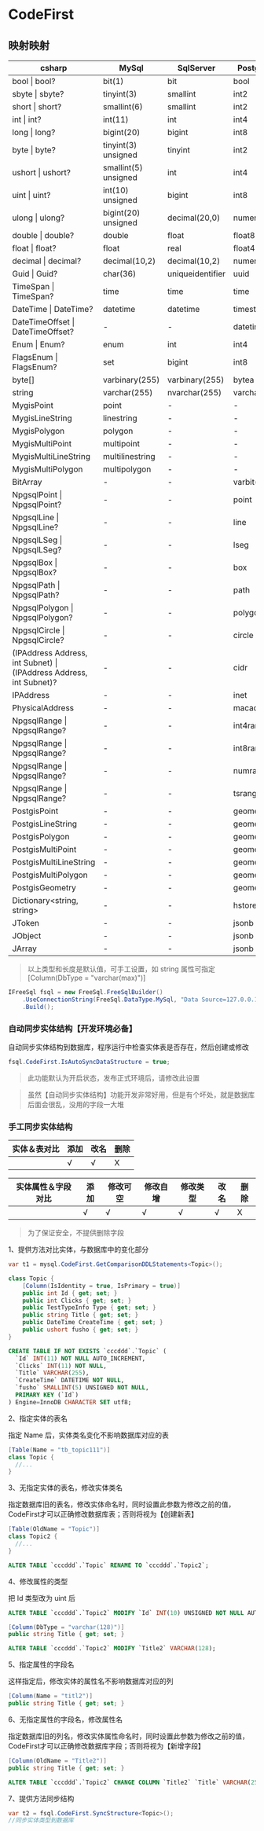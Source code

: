 # CodeFirst

## 映射映射

| csharp | MySql | SqlServer | PostgreSQL |
| - | - | - | - |
| bool \| bool? | bit(1) | bit | bool |
| sbyte \| sbyte? | tinyint(3) | smallint | int2 |
| short \| short? | smallint(6) | smallint | int2 |
| int \| int? | int(11) | int | int4 |
| long \| long? | bigint(20) | bigint | int8 |
| byte \| byte? | tinyint(3) unsigned | tinyint | int2 |
| ushort \| ushort? | smallint(5) unsigned | int | int4 |
| uint \| uint? | int(10) unsigned | bigint | int8 |
| ulong \| ulong? | bigint(20) unsigned | decimal(20,0) | numeric(20,0) |
| double \| double? | double | float | float8 |
| float \| float? | float | real | float4 |
| decimal \| decimal? | decimal(10,2) | decimal(10,2) | numeric(10,2) |
| Guid \| Guid? | char(36) | uniqueidentifier | uuid |
| TimeSpan \| TimeSpan? | time | time | time |
| DateTime \| DateTime? | datetime | datetime | timestamp |
| DateTimeOffset \| DateTimeOffset? | - | - | datetimeoffset |
| Enum \| Enum? | enum | int | int4 |
| FlagsEnum \| FlagsEnum? | set | bigint | int8 |
| byte[] | varbinary(255) | varbinary(255) | bytea |
| string | varchar(255) | nvarchar(255) | varchar(255) |
| MygisPoint | point | - | - |
| MygisLineString | linestring | - | - |
| MygisPolygon | polygon | - | - |
| MygisMultiPoint | multipoint | - | - |
| MygisMultiLineString | multilinestring | - | - |
| MygisMultiPolygon | multipolygon | - | - |
| BitArray | - | - | varbit(64) |
| NpgsqlPoint \| NpgsqlPoint? | - | - | point |
| NpgsqlLine \| NpgsqlLine? | - | - | line |
| NpgsqlLSeg \| NpgsqlLSeg? | - | - | lseg |
| NpgsqlBox \| NpgsqlBox? | - | - | box |
| NpgsqlPath \| NpgsqlPath? | - | - | path |
| NpgsqlPolygon \| NpgsqlPolygon? | - | - | polygon |
| NpgsqlCircle \| NpgsqlCircle? | - | - | circle |
| (IPAddress Address, int Subnet) \| (IPAddress Address, int Subnet)? | - | - | cidr |
| IPAddress | - | - | inet |
| PhysicalAddress | - | - | macaddr |
| NpgsqlRange<int> \| NpgsqlRange<int>? | - | - | int4range |
| NpgsqlRange<long> \| NpgsqlRange<long>? | - | - | int8range |
| NpgsqlRange<decimal> \| NpgsqlRange<decimal>? | - | - | numrange |
| NpgsqlRange<DateTime> \| NpgsqlRange<DateTime>? | - | - | tsrange |
| PostgisPoint | - | - | geometry |
| PostgisLineString | - | - | geometry |
| PostgisPolygon | - | - | geometry |
| PostgisMultiPoint | - | - | geometry |
| PostgisMultiLineString | - | - | geometry |
| PostgisMultiPolygon | - | - | geometry |
| PostgisGeometry | - | - | geometry |
| Dictionary<string, string> | - | - | hstore |
| JToken | - | - | jsonb |
| JObject | - | - | jsonb |
| JArray | - | - | jsonb |

> 以上类型和长度是默认值，可手工设置，如 string 属性可指定 [Column(DbType = "varchar(max)")]

```csharp
IFreeSql fsql = new FreeSql.FreeSqlBuilder()
    .UseConnectionString(FreeSql.DataType.MySql, "Data Source=127.0.0.1;Port=3306;User ID=root;Password=root;Initial Catalog=cccddd;Charset=utf8;SslMode=none;Max pool size=10")
    .Build();
```

### 自动同步实体结构【开发环境必备】

自动同步实体结构到数据库，程序运行中检查实体表是否存在，然后创建或修改

```csharp
fsql.CodeFirst.IsAutoSyncDataStructure = true;
```

> 此功能默认为开启状态，发布正式环境后，请修改此设置

> 虽然【自动同步实体结构】功能开发非常好用，但是有个坏处，就是数据库后面会很乱，没用的字段一大堆

### 手工同步实体结构

| 实体＆表对比 | 添加 | 改名 | 删除 |
| - | - | - | - |
|  | √ | √ | X |

| 实体属性＆字段对比 | 添加 | 修改可空 | 修改自增 | 修改类型 | 改名 | 删除 |
| - | - | - | - | - | - | - |
|  | √ | √ | √ | √ | √ | X |

> 为了保证安全，不提供删除字段


1、提供方法对比实体，与数据库中的变化部分

```csharp
var t1 = mysql.CodeFirst.GetComparisonDDLStatements<Topic>();

class Topic {
	[Column(IsIdentity = true, IsPrimary = true)]
	public int Id { get; set; }
	public int Clicks { get; set; }
	public TestTypeInfo Type { get; set; }
	public string Title { get; set; }
	public DateTime CreateTime { get; set; }
	public ushort fusho { get; set; }
}
```
```sql
CREATE TABLE IF NOT EXISTS `cccddd`.`Topic` ( 
  `Id` INT(11) NOT NULL AUTO_INCREMENT, 
  `Clicks` INT(11) NOT NULL, 
  `Title` VARCHAR(255), 
  `CreateTime` DATETIME NOT NULL, 
  `fusho` SMALLINT(5) UNSIGNED NOT NULL, 
  PRIMARY KEY (`Id`)
) Engine=InnoDB CHARACTER SET utf8;
```

2、指定实体的表名

指定 Name 后，实体类名变化不影响数据库对应的表
```csharp
[Table(Name = "tb_topic111")]
class Topic {
  //...
}
```

3、无指定实体的表名，修改实体类名

指定数据库旧的表名，修改实体命名时，同时设置此参数为修改之前的值，CodeFirst才可以正确修改数据库表；否则将视为【创建新表】

```csharp
[Table(OldName = "Topic")]
class Topic2 {
  //...
}
```
```sql
ALTER TABLE `cccddd`.`Topic` RENAME TO `cccddd`.`Topic2`;
```

4、修改属性的类型

把 Id 类型改为 uint 后
```sql
ALTER TABLE `cccddd`.`Topic2` MODIFY `Id` INT(10) UNSIGNED NOT NULL AUTO_INCREMENT;
```
```csharp
[Column(DbType = "varchar(128)")]
public string Title { get; set; }
```
```sql
ALTER TABLE `cccddd`.`Topic2` MODIFY `Title2` VARCHAR(128);
```

5、指定属性的字段名

这样指定后，修改实体的属性名不影响数据库对应的列
```csharp
[Column(Name = "titl2")]
public string Title { get; set; }
```

6、无指定属性的字段名，修改属性名

指定数据库旧的列名，修改实体属性命名时，同时设置此参数为修改之前的值，CodeFirst才可以正确修改数据库字段；否则将视为【新增字段】

```csharp
[Column(OldName = "Title2")]
public string Title { get; set; }
```
```sql
ALTER TABLE `cccddd`.`Topic2` CHANGE COLUMN `Title2` `Title` VARCHAR(255);
```

7、提供方法同步结构

```csharp
var t2 = fsql.CodeFirst.SyncStructure<Topic>();
//同步实体类型到数据库
```

